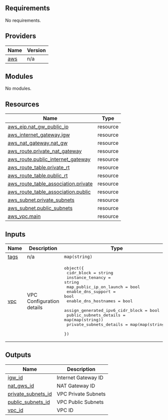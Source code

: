 <!-- BEGIN_TF_DOCS -->
## Requirements

No requirements.

## Providers

| Name | Version |
|------|---------|
| <a name="provider_aws"></a> [aws](#provider\_aws) | n/a |

## Modules

No modules.

## Resources

| Name | Type |
|------|------|
| [aws_eip.nat_gw_public_ip](https://registry.terraform.io/providers/hashicorp/aws/latest/docs/resources/eip) | resource |
| [aws_internet_gateway.igw](https://registry.terraform.io/providers/hashicorp/aws/latest/docs/resources/internet_gateway) | resource |
| [aws_nat_gateway.nat_gw](https://registry.terraform.io/providers/hashicorp/aws/latest/docs/resources/nat_gateway) | resource |
| [aws_route.private_nat_gateway](https://registry.terraform.io/providers/hashicorp/aws/latest/docs/resources/route) | resource |
| [aws_route.public_internet_gateway](https://registry.terraform.io/providers/hashicorp/aws/latest/docs/resources/route) | resource |
| [aws_route_table.private_rt](https://registry.terraform.io/providers/hashicorp/aws/latest/docs/resources/route_table) | resource |
| [aws_route_table.public_rt](https://registry.terraform.io/providers/hashicorp/aws/latest/docs/resources/route_table) | resource |
| [aws_route_table_association.private](https://registry.terraform.io/providers/hashicorp/aws/latest/docs/resources/route_table_association) | resource |
| [aws_route_table_association.public](https://registry.terraform.io/providers/hashicorp/aws/latest/docs/resources/route_table_association) | resource |
| [aws_subnet.private_subnets](https://registry.terraform.io/providers/hashicorp/aws/latest/docs/resources/subnet) | resource |
| [aws_subnet.public_subnets](https://registry.terraform.io/providers/hashicorp/aws/latest/docs/resources/subnet) | resource |
| [aws_vpc.main](https://registry.terraform.io/providers/hashicorp/aws/latest/docs/resources/vpc) | resource |

## Inputs

| Name | Description | Type | Default | Required |
|------|-------------|------|---------|:--------:|
| <a name="input_tags"></a> [tags](#input\_tags) | n/a | `map(string)` | n/a | yes |
| <a name="input_vpc"></a> [vpc](#input\_vpc) | VPC Configuration details | <pre>object({<br>    cidr_block                       = string<br>    instance_tenancy                 = string<br>    map_public_ip_on_launch          = bool<br>    enable_dns_support               = bool<br>    enable_dns_hostnames             = bool<br>    assign_generated_ipv6_cidr_block = bool<br>    public_subnets_details           = map(map(string))<br>    private_subnets_details          = map(map(string))<br>  })</pre> | n/a | yes |

## Outputs

| Name | Description |
|------|-------------|
| <a name="output_igw_id"></a> [igw\_id](#output\_igw\_id) | Internet Gateway ID |
| <a name="output_nat_gws_id"></a> [nat\_gws\_id](#output\_nat\_gws\_id) | NAT Gateway ID |
| <a name="output_private_subnets_id"></a> [private\_subnets\_id](#output\_private\_subnets\_id) | VPC Private Subnets |
| <a name="output_public_subnets_id"></a> [public\_subnets\_id](#output\_public\_subnets\_id) | VPC Public Subnets |
| <a name="output_vpc_id"></a> [vpc\_id](#output\_vpc\_id) | VPC ID |
<!-- END_TF_DOCS -->